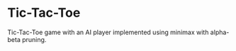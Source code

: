 # Tic-Tac-Toe
Tic-Tac-Toe game with an AI player implemented using minimax with alpha-beta pruning.
